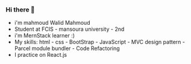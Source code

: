 ### Hi there 👋

- i'm mahmoud Walid Mahmoud
- Student at FCIS - mansoura university - 2nd
- i'm MernStack learner :)
- My skills: html - css - BootStrap - JavaScript - MVC design pattern - Parcel module bundler - Code Refactoring
- I practice on React.js 
